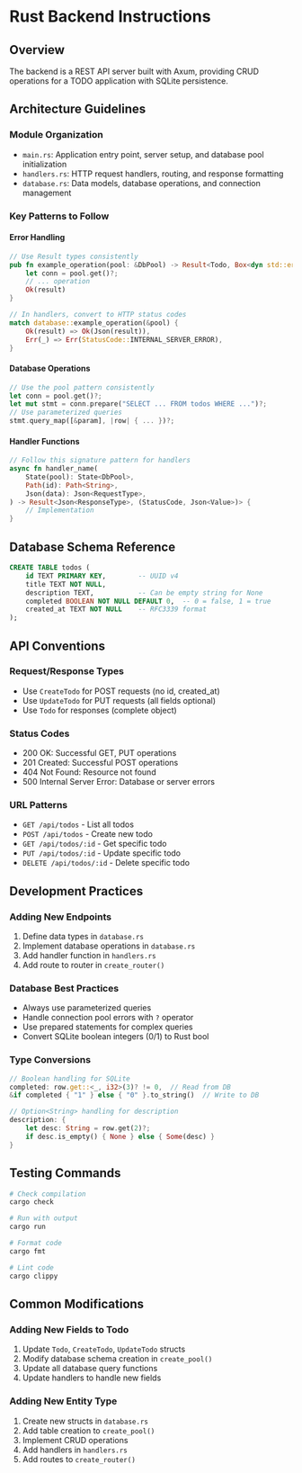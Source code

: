 # Rust Backend Instructions

## Overview
The backend is a REST API server built with Axum, providing CRUD operations for a TODO application with SQLite persistence.

## Architecture Guidelines

### Module Organization
- `main.rs`: Application entry point, server setup, and database pool initialization
- `handlers.rs`: HTTP request handlers, routing, and response formatting
- `database.rs`: Data models, database operations, and connection management

### Key Patterns to Follow

#### Error Handling
```rust
// Use Result types consistently
pub fn example_operation(pool: &DbPool) -> Result<Todo, Box<dyn std::error::Error + Send + Sync>> {
    let conn = pool.get()?;
    // ... operation
    Ok(result)
}

// In handlers, convert to HTTP status codes
match database::example_operation(&pool) {
    Ok(result) => Ok(Json(result)),
    Err(_) => Err(StatusCode::INTERNAL_SERVER_ERROR),
}
```

#### Database Operations
```rust
// Use the pool pattern consistently
let conn = pool.get()?;
let mut stmt = conn.prepare("SELECT ... FROM todos WHERE ...")?;
// Use parameterized queries
stmt.query_map([&param], |row| { ... })?;
```

#### Handler Functions
```rust
// Follow this signature pattern for handlers
async fn handler_name(
    State(pool): State<DbPool>,
    Path(id): Path<String>,
    Json(data): Json<RequestType>,
) -> Result<Json<ResponseType>, (StatusCode, Json<Value>)> {
    // Implementation
}
```

## Database Schema Reference
```sql
CREATE TABLE todos (
    id TEXT PRIMARY KEY,        -- UUID v4
    title TEXT NOT NULL,
    description TEXT,           -- Can be empty string for None
    completed BOOLEAN NOT NULL DEFAULT 0,  -- 0 = false, 1 = true
    created_at TEXT NOT NULL    -- RFC3339 format
);
```

## API Conventions

### Request/Response Types
- Use `CreateTodo` for POST requests (no id, created_at)
- Use `UpdateTodo` for PUT requests (all fields optional)
- Use `Todo` for responses (complete object)

### Status Codes
- 200 OK: Successful GET, PUT operations
- 201 Created: Successful POST operations
- 404 Not Found: Resource not found
- 500 Internal Server Error: Database or server errors

### URL Patterns
- `GET /api/todos` - List all todos
- `POST /api/todos` - Create new todo
- `GET /api/todos/:id` - Get specific todo
- `PUT /api/todos/:id` - Update specific todo
- `DELETE /api/todos/:id` - Delete specific todo

## Development Practices

### Adding New Endpoints
1. Define data types in `database.rs`
2. Implement database operations in `database.rs`
3. Add handler function in `handlers.rs`
4. Add route to router in `create_router()`

### Database Best Practices
- Always use parameterized queries
- Handle connection pool errors with `?` operator
- Use prepared statements for complex queries
- Convert SQLite boolean integers (0/1) to Rust bool

### Type Conversions
```rust
// Boolean handling for SQLite
completed: row.get::<_, i32>(3)? != 0,  // Read from DB
&if completed { "1" } else { "0" }.to_string()  // Write to DB

// Option<String> handling for description
description: {
    let desc: String = row.get(2)?;
    if desc.is_empty() { None } else { Some(desc) }
}
```

## Testing Commands
```bash
# Check compilation
cargo check

# Run with output
cargo run

# Format code
cargo fmt

# Lint code
cargo clippy
```

## Common Modifications

### Adding New Fields to Todo
1. Update `Todo`, `CreateTodo`, `UpdateTodo` structs
2. Modify database schema creation in `create_pool()`
3. Update all database query functions
4. Update handlers to handle new fields

### Adding New Entity Type
1. Create new structs in `database.rs`
2. Add table creation to `create_pool()`
3. Implement CRUD operations
4. Add handlers in `handlers.rs`
5. Add routes to `create_router()`